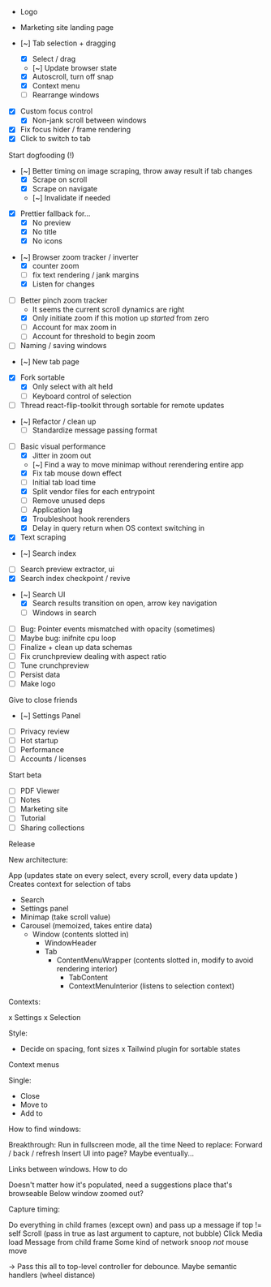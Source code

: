- Logo
- Marketing site landing page

- [~] Tab selection + dragging
  - [x] Select / drag
  - [~] Update browser state
  - [x] Autoscroll, turn off snap
  - [x] Context menu
  - [ ] Rearrange windows
- [x] Custom focus control
  - [x] Non-jank scroll between windows
- [x] Fix focus hider / frame rendering
- [x] Click to switch to tab

Start dogfooding (!)

- [~] Better timing on image scraping, throw away result if tab changes
  - [x] Scrape on scroll
  - [x] Scrape on navigate
  - [~] Invalidate if needed
- [x] Prettier fallback for...
  - [x] No preview
  - [x] No title
  - [x] No icons
- [~] Browser zoom tracker / inverter
  - [x] counter zoom
  - [ ] fix text rendering / jank margins
  - [x] Listen for changes
- [ ] Better pinch zoom tracker
  - It seems the current scroll dynamics are right
  - [x] Only initiate zoom if this motion up _started_ from zero
  - [ ] Account for max zoom in
  - [ ] Account for threshold to begin zoom
- [ ] Naming / saving windows
- [~] New tab page
- [x] Fork sortable
  - [x] Only select with alt held
  - [ ] Keyboard control of selection
- [ ] Thread react-flip-toolkit through sortable for remote updates
- [~] Refactor / clean up
  - [ ] Standardize message passing format
- [ ] Basic visual performance
  - [x] Jitter in zoom out
  - [~] Find a way to move minimap without rerendering entire app
  - [x] Fix tab mouse down effect
  - [ ] Initial tab load time
  - [x] Split vendor files for each entrypoint
  - [ ] Remove unused deps
  - [ ] Application lag
  - [x] Troubleshoot hook rerenders
  - [x] Delay in query return when OS context switching in
- [x] Text scraping
- [~] Search index
- [ ] Search preview extractor, ui
- [x] Search index checkpoint / revive
- [~] Search UI
  - [x] Search results transition on open, arrow key navigation
  - [ ] Windows in search
- [ ] Bug: Pointer events mismatched with opacity (sometimes)
- [ ] Maybe bug: inifnite cpu loop
- [ ] Finalize + clean up data schemas
- [ ] Fix crunchpreview dealing with aspect ratio
- [ ] Tune crunchpreview
- [ ] Persist data
- [ ] Make logo

Give to close friends

- [~] Settings Panel
- [ ] Privacy review
- [ ] Hot startup
- [ ] Performance
- [ ] Accounts / licenses

Start beta

- [ ] PDF Viewer
- [ ] Notes
- [ ] Marketing site
- [ ] Tutorial
- [ ] Sharing collections

Release

New architecture:

App (updates state on every select, every scroll, every data update )
Creates context for selection of tabs

- Search
- Settings panel
- Minimap (take scroll value)
- Carousel (memoized, takes entire data)
  - Window (contents slotted in)
    - WindowHeader
    - Tab
      - ContentMenuWrapper (contents slotted in, modify to avoid rendering interior)
        - TabContent
        - ContextMenuInterior (listens to selection context)

Contexts:

x Settings
x Selection

Style:

- Decide on spacing, font sizes
  x Tailwind plugin for sortable states

Context menus

Single:

- Close
- Move to
- Add to

How to find windows:

Breakthrough: Run in fullscreen mode, all the time
Need to replace:
Forward / back / refresh
Insert UI into page?
Maybe eventually...

Links between windows. How to do

Doesn't matter how it's populated, need a suggestions place that's browseable
Below window zoomed out?

Capture timing:

Do everything in child frames (except own) and pass up a message if top != self
Scroll (pass in true as last argument to capture, not bubble)
Click
Media load
Message from child frame
Some kind of network snoop
_not_ mouse move

-> Pass this all to top-level controller for debounce.
Maybe semantic handlers (wheel distance)
